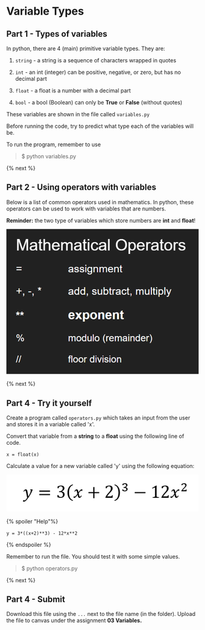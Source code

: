 # Variable Types

## Part 1 - Types of variables
In python, there are 4 (main) primitive variable types. They are:
1. <code>string</code> - a string is a sequence of characters wrapped in quotes

2. <code>int</code> - an int (integer) can be positive, negative, or zero, but has no decimal part

3. <code>float</code> - a float is a number with a decimal part

4. <code>bool</code> - a bool (Boolean) can only be **True** or **False** (without quotes)

These variables are shown in the file called <code>variables.py</code>

Before running the code, try to predict what type each of the variables will be.

To run the program, remember to use
> $ python variables.py

{% next %}

## Part 2 - Using operators with variables

Below is a list of common operators used in mathematics. In python, these operators can be used to work with variables that are numbers.

**Reminder:** the two type of variables which store numbers are **int** and **float**!

![Mathematical Operators](operators.PNG)

{% next %}


## Part 4 - Try it yourself

Create a program called <code>operators.py</code> which takes an input from the user and stores it in a variable called 'x'.

Convert that variable from a **string** to a **float** using the following line of code.

    x = float(x)

Calculate a value for a new variable called 'y' using the following equation:

![Operator Equation](eqn.PNG)

{% spoiler "Help"%}

    y = 3*((x+2)**3) - 12*x**2

{% endspoiler %}

Remember to run the file. You should test it with some simple values.
> $ python operators.py

{% next %}

## Part 4 - Submit

Download this file using the <code>...</code> next to the file name (in the folder).
Upload the file to canvas under the assignment **03 Variables.**